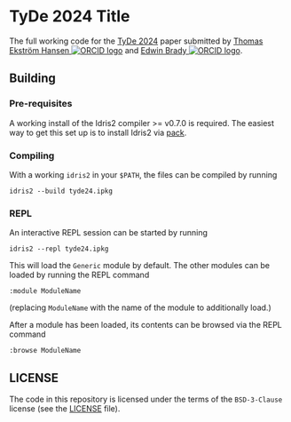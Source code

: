 # TyDe 2024 Title

The full working code for the
[TyDe 2024](icfp24.sigplan.org/home/tyde-2024)
paper submitted by
[Thomas Ekström Hansen ![ORCID logo](https://info.orcid.org/wp-content/uploads/2019/11/orcid_16x16.png)](https://orcid.org/0000-0002-2472-9694)
and
[Edwin Brady ![ORCID logo](https://info.orcid.org/wp-content/uploads/2019/11/orcid_16x16.png)](https://orcid.org/0000-0002-9734-367X).


## Building

### Pre-requisites

A working install of the Idris2 compiler >= v0.7.0 is required. The easiest way
to get this set up is to install Idris2 via
[pack](https://github.com/stefan-hoeck/idris2-pack).

### Compiling

With a working `idris2` in your `$PATH`, the files can be compiled by running

```
idris2 --build tyde24.ipkg
```

### REPL

An interactive REPL session can be started by running

```
idris2 --repl tyde24.ipkg
```

This will load the `Generic` module by default. The other modules can be loaded
by running the REPL command

```
:module ModuleName
```

(replacing `ModuleName` with the name of the module to additionally load.)

After a module has been loaded, its contents can be browsed via the REPL command

```
:browse ModuleName
```


## LICENSE

The code in this repository is licensed under the terms of the `BSD-3-Clause`
license (see the [LICENSE](LICENSE) file).

